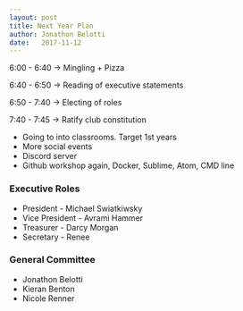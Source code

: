```yaml
---
layout: post
title: Next Year Plan
author: Jonathon Belotti
date:   2017-11-12
---
```


6:00 - 6:40 -> Mingling + Pizza

6:40 - 6:50 -> Reading of executive statements

6:50 - 7:40 -> Electing of roles

7:40 - 7:45 -> Ratify club constitution


* Going to into classrooms. Target 1st years
* More social events
* Discord server
* Github workshop again, Docker, Sublime, Atom, CMD line

### Executive Roles

* President - Michael Swiatkiwsky
* Vice President - Avrami Hammer
* Treasurer - Darcy Morgan
* Secretary - Renee

### General Committee

* Jonathon Belotti
* Kieran Benton
* Nicole Renner
